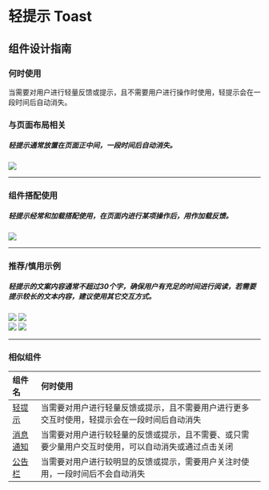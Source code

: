 # 轻提示 Toast

## 组件设计指南

### 何时使用

当需要对用户进行轻量反馈或提示，且不需要用户进行操作时使用，轻提示会在一段时间后自动消失。

### 与页面布局相关

##### 轻提示通常放置在页面正中间，一段时间后自动消失。

<div class="legend">
  <div class="item">
    <img src="https://oteam-tdesign-1258344706.cos.ap-guangzhou.myqcloud.com/site/design/mobile-guide/Toast%201.png" />
  </div>
</div>

<hr />

### 组件搭配使用

##### 轻提示经常和加载搭配使用，在页面内进行某项操作后，用作加载反馈。

<div class="legend">
  <div class="item">
    <img src="https://oteam-tdesign-1258344706.cos.ap-guangzhou.myqcloud.com/site/design/mobile-guide/Toast%202.png" />
  </div>
</div>

<hr />

### 推荐/慎用示例

##### 轻提示的文案内容通常不超过30个字，确保用户有充足的时间进行阅读，若需要提示较长的文本内容，建议使用其它交互方式。

<div class="legend">
  <div class="item">
    <img src="https://oteam-tdesign-1258344706.cos.ap-guangzhou.myqcloud.com/site/design/mobile-guide/Toast%203-1.png" />
    <img class="tag" src="https://oteam-tdesign-1258344706.cos.ap-guangzhou.myqcloud.com/site/doc/good.png" />
  </div>

  <div class="item">
    <img src="https://oteam-tdesign-1258344706.cos.ap-guangzhou.myqcloud.com/site/design/mobile-guide/Toast%203-2.png" />
    <img class="tag" src="https://oteam-tdesign-1258344706.cos.ap-guangzhou.myqcloud.com/site/doc/bad.png" />
  </div>
</div>

<hr />

### 相似组件

| 组件名 | 何时使用                             |
| :----- | :----------------------------------- |
| [轻提示](./toast) | 当需要对用户进行轻量反馈或提示，且不需要用户进行更多交互时使用，轻提示会在一段时间后自动消失 |
| [消息通知](./message) | 当需要对用户进行较轻量的反馈或提示，且不需要、或只需要少量用户交互时使用，可以自动消失或通过点击关闭 |
| [公告栏](./notice-bar) | 当需要对用户进行较明显的反馈或提示，需要用户关注时使用，一段时间后不会自动消失 |
